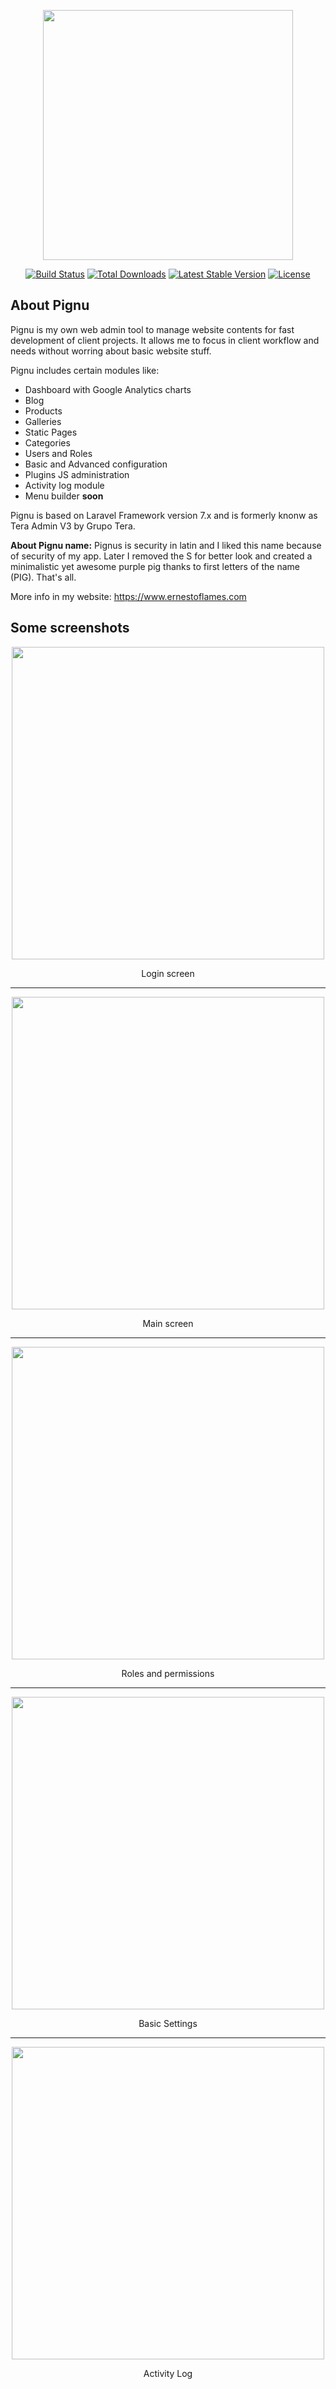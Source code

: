 <p align="center"><img src="https://i.postimg.cc/DZDpf2R3/logo.jpg" width="400"></p>
<p align="center">
<a href="https://travis-ci.org/laravel/framework"><img src="https://travis-ci.org/laravel/framework.svg" alt="Build Status"></a>
<a href="https://packagist.org/packages/laravel/framework"><img src="https://poser.pugx.org/laravel/framework/d/total.svg" alt="Total Downloads"></a>
<a href="https://packagist.org/packages/laravel/framework"><img src="https://poser.pugx.org/laravel/framework/v/stable.svg" alt="Latest Stable Version"></a>
<a href="https://packagist.org/packages/laravel/framework"><img src="https://poser.pugx.org/laravel/framework/license.svg" alt="License"></a>
</p>

## About Pignu

Pignu is my own web admin tool to manage website contents for fast development of client projects. It allows me to focus in client workflow and needs without worring about basic website stuff.

Pignu includes certain modules like:

- Dashboard with Google Analytics charts
- Blog
- Products
- Galleries
- Static Pages
- Categories
- Users and Roles
- Basic and Advanced configuration
- Plugins JS administration
- Activity log module
- Menu builder **soon**

Pignu is based on Laravel Framework version 7.x and is formerly knonw as Tera Admin V3 by Grupo Tera.

**About Pignu name:** Pignus is security in latin and I liked this name because of security of my app. Later I removed the S for better look and created a minimalistic yet awesome purple pig thanks to first letters of the name (PIG). That's all.

More info in my website: https://www.ernestoflames.com

## Some screenshots

<p align="center"><img src="https://i.postimg.cc/SQH8SNzt/screencapture-pignu-test-login-2020-05-04-00-36-57.png" width="500"></p>
<p align="center">Login screen</p>
<hr>
<p align="center"><img src="https://i.postimg.cc/ZqJYjrty/Annotation-2020-05-04-003843.png" width="500"></p>
<p align="center">Main screen</p>
<hr>
<p align="center"><img src="https://i.postimg.cc/d0nsfLwN/Annotation-2020-05-04-003924.png" width="500"></p>
<p align="center">Roles and permissions</p>
<hr>
<p align="center"><img src="https://i.postimg.cc/3RcKKVyg/Annotation-2020-05-04-004045.png" width="500"></p>
<p align="center">Basic Settings</p>
<hr>
<p align="center"><img src="https://i.postimg.cc/vZs6FxwG/Annotation-2020-05-04-004136.png" width="500"></p>
<p align="center">Activity Log</p>
